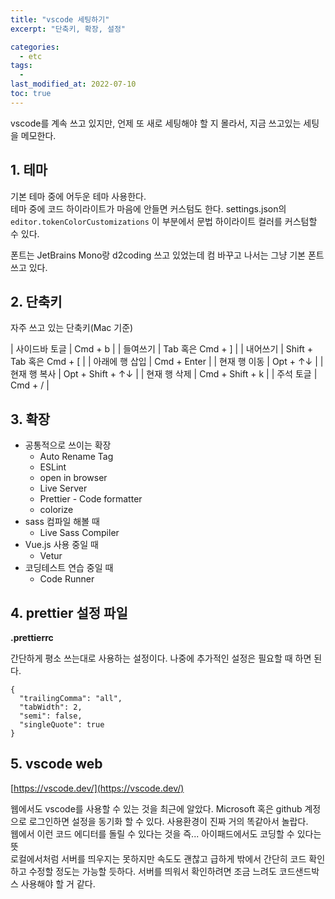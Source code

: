 ```yaml
---
title: "vscode 세팅하기"
excerpt: "단축키, 확장, 설정"

categories:
  - etc
tags:
  -
last_modified_at: 2022-07-10
toc: true
---
```


vscode를 계속 쓰고 있지만, 언제 또 새로 세팅해야 할 지 몰라서, 지금 쓰고있는 세팅을 메모한다.

## 1. 테마

기본 테마 중에 어두운 테마 사용한다.  
테마 중에 코드 하이라이트가 마음에 안들면 커스텀도 한다.
settings.json의 `editor.tokenColorCustomizations` 이 부분에서 문법 하이라이트 컬러를 커스텀할 수 있다.

폰트는 JetBrains Mono랑 d2coding 쓰고 있었는데 컴 바꾸고 나서는 그냥 기본 폰트 쓰고 있다. 

## 2. 단축키

자주 쓰고 있는 단축키(Mac 기준)

| 사이드바 토글 | Cmd + b |
| 들여쓰기 | Tab 혹은 Cmd + ] |
| 내어쓰기 | Shift + Tab 혹은 Cmd + [ |
| 아래에 행 삽입 | Cmd + Enter |
| 현재 행 이동 | Opt + ↑↓ |
| 현재 행 복사 | Opt + Shift + ↑↓ |
| 현재 행 삭제 | Cmd + Shift + k |
| 주석 토글 | Cmd + / |

## 3. 확장

- 공통적으로 쓰이는 확장
  - Auto Rename Tag
  - ESLint
  - open in browser
  - Live Server
  - Prettier - Code formatter
  - colorize
- sass 컴파일 해볼 때
  - Live Sass Compiler
- Vue.js 사용 중일 때
  - Vetur
- 코딩테스트 연습 중일 때
  - Code Runner

## 4. prettier 설정 파일

**.prettierrc**

간단하게 평소 쓰는대로 사용하는 설정이다. 나중에 추가적인 설정은 필요할 때 하면 된다.

```
{
  "trailingComma": "all",
  "tabWidth": 2,
  "semi": false,
  "singleQuote": true
}
```

## 5. vscode web

[https://vscode.dev/](https://vscode.dev/)

웹에서도 vscode를 사용할 수 있는 것을 최근에 알았다. Microsoft 혹은 github 계정으로 로그인하면 설정을 동기화 할 수 있다. 사용환경이 진짜 거의 똑같아서 놀랍다.  
웹에서 이런 코드 에디터를 돌릴 수 있다는 것을 즉... 아이패드에서도 코딩할 수 있다는 뜻  
로컬에서처럼 서버를 띄우지는 못하지만 속도도 괜찮고 급하게 밖에서 간단히 코드 확인하고 수정할 정도는 가능할 듯하다. 서버를 띄워서 확인하려면 조금 느려도 코드샌드박스 사용해야 할 거 같다. 